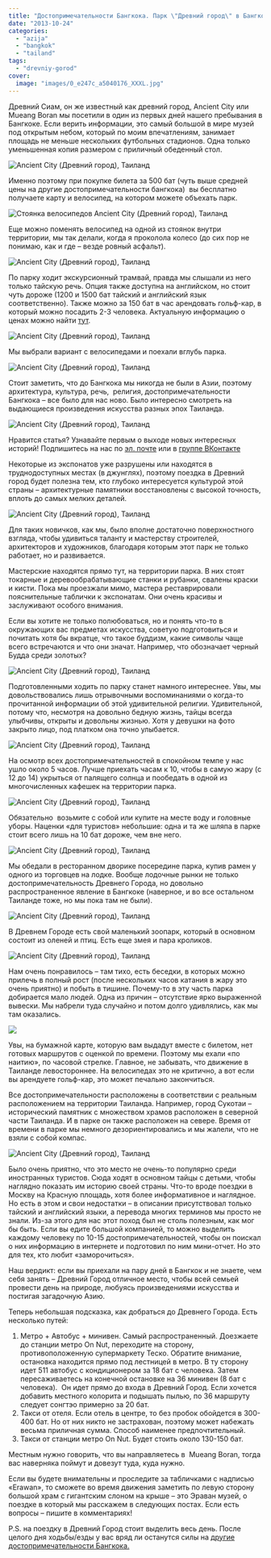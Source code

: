 ```yaml
---
title: "Достопримечательности Бангкока. Парк \"Древний город\" в Бангкоке"
date: "2013-10-24"
categories: 
  - "azija"
  - "bangkok"
  - "tailand"
tags: 
  - "drevniy-gorod"
cover:
  image: "images/0_e247c_a5040176_XXXL.jpg"
---
```


Древний Сиам, он же известный как древний город, Ancient City или Mueang Boran мы посетили в один из первых дней нашего пребывания в Бангкоке. Если верить информации, это самый большой в мире музей под открытым небом, который по моим впечатлениям, занимает площадь не меньше нескольких футбольных стадионов. Одна только уменьшенная копия размером с приличный обеденный стол.

<!--more-->

![Ancient City (Древний город), Таиланд](images/0_e2476_d571361_XXL.jpg "Ancient City (Древний город), Таиланд")

Именно поэтому при покупке билета за 500 бат (чуть выше средней цены на другие достопримечательности бангкока)  вы бесплатно получаете карту и велосипед, на котором можете объехать парк.

![Стоянка велосипедов Ancient City (Древний город), Таиланд](images/0_e246e_95747e1d_XXL.jpg "Стоянка велосипедов Ancient City (Древний город), Таиланд")

Еще можно поменять велосипед на одной из стоянок внутри территории, мы так делали, когда я проколола колесо (до сих пор не понимаю, как и где – везде ровный асфальт).

![Ancient City (Древний город), Таиланд](images/0_e2470_56133ed5_XXL.jpg "Ancient City (Древний город), Таиланд")

По парку ходит экскурсионный трамвай, правда мы слышали из него только тайскую речь. Опция также доступна на английском, но стоит чуть дороже (1200 и 1500 бат тайский и английский язык соответственно). Также можно за 150 бат в час арендовать гольф-кар, в который можно посадить 2-3 человека. Актуальную информацию о ценах можно найти [тут](http://www.ancientcity.com).

![Ancient City (Древний город), Таиланд](images/0_e2494_e5e12944_XXL.jpg "Ancient City (Древний город), Таиланд")

Мы выбрали вариант с велосипедами и поехали вглубь парка.

![Ancient City (Древний город), Таиланд](images/0_e247f_8024fbad_XXL.jpg "Ancient City (Древний город), Таиланд")

Стоит заметить, что до Бангкока мы никогда не были в Азии, поэтому архитектура, культура, речь,  религия, достопримечательности Бангкока – все было для нас ново. Было интересно смотреть на выдающиеся произведения искусства разных эпох Таиланда.

![Ancient City (Древний город), Таиланд](images/0_e248c_ec7643b3_XXL.jpg "Ancient City (Древний город), Таиланд")

Нравится статья? Узнавайте первым о выходе новых интересных историй! Подпишитесь на нас по [эл. почте](http://feedburner.google.com/fb/a/mailverify?uri=vodpop&loc=ru_RU) или в [группе ВКонтакте](http://vk.com/vodpop)

Некоторые из экспонатов уже разрушены или находятся в труднодоступных местах (в джунглях), поэтому поездка в Древний город будет полезна тем, кто глубоко интересуется культурой этой страны – архитектурные памятники восстановлены с высокой точность, вплоть до самых мелких деталей.

![Ancient City (Древний город), Таиланд](images/0_e2478_a0d0b84a_XXL.jpg "Ancient City (Древний город), Таиланд")

Для таких новичков, как мы, было вполне достаточно поверхностного взгляда, чтобы удивиться таланту и мастерству строителей, архитекторов и художников, благодаря которым этот парк не только работает, но и развивается.

Мастерские находятся прямо тут, на территории парка. В них стоят токарные и деревообрабатывающие станки и рубанки, свалены краски и кисти. Пока мы проезжали мимо, мастера реставрировали пояснительные таблички к экспонатам. Они очень красивы и заслуживают особого внимания.

Если вы хотите не только полюбоваться, но и понять что-то в окружающих вас предметах искусства, советую подготовиться и почитать хотя бы вкратце, что такое буддизм, какие символы чаще всего встречаются и что они значат. Например, что обозначает черный Будда среди золотых?

![Ancient City (Древний город), Таиланд](images/0_e247d_10f9fc8a_XXL.jpg "Ancient City (Древний город), Таиланд")

Подготовленными ходить по парку станет намного интереснее. Увы, мы довольствовались лишь отрывочными воспоминаниями о когда-то прочитанной информации об этой удивительной религии. Удивительной, потому что, несмотря на довольно бедную жизнь, тайцы всегда улыбчивы, открыты и довольны жизнью. Хотя у девушки на фото закрыто лицо, под платком она точно улыбается.

![Ancient City (Древний город), Таиланд](images/0_e246f_fc289b97_XXL.jpg "Ancient City (Древний город), Таиланд")

На осмотр всех достопримечательностей в спокойном темпе у нас ушло около 5 часов. Лучше приехать часам к 10, чтобы в самую жару (с 12 до 14) укрыться от палящего солнца и пообедать в одной из многочисленных кафешек на территории парка.

![Ancient City (Древний город), Таиланд](images/0_e2488_9dcedc4f_XXL.jpg "Ancient City (Древний город), Таиланд")

Обязательно  возьмите с собой или купите на месте воду и головные уборы. Наценки «для туристов» небольшие: одна и та же шляпа в парке стоит всего лишь на 10 бат дороже, чем вне него.

![Ancient City (Древний город), Таиланд](images/0_e2471_966f8360_XXL.jpg "Ancient City (Древний город), Таиланд")

Мы обедали в ресторанном дворике посередине парка, купив рамен у одного из торговцев на лодке. Вообще лодочные рынки не только достопримечательность Древнего Города, но довольно распространенное явление в Бангкоке (наверное, и во все остальном Таиланде тоже, но мы пока там не были).

![Ancient City (Древний город), Таиланд](images/0_e2489_12db4c7e_XXL.jpg "Ancient City (Древний город), Таиланд")

В Древнем Городе есть свой маленький зоопарк, который в основном состоит из оленей и птиц. Есть еще змея и пара кроликов.

![](images/0_e2483_f2cefecc_XXL.jpg "Ancient City (Древний город), Таиланд")

Нам очень понравилось – там тихо, есть беседки, в которых можно прилечь в полный рост (после нескольких часов катания в жару это очень приятно) и побыть в тишине. Почему-то в эту часть парка добирается мало людей. Одна из причин – отсутствие ярко выраженной вывески. Мы набрели туда случайно и потом долго удивлялись, как мы там оказались.

![](images/0_e2477_7cfb1f36_XXL.jpg)

Увы, на бумажной карте, которую вам выдадут вместе с билетом, нет готовых маршрутов с оценкой по времени. Поэтому мы ехали «по наитию», по часовой стрелке. Главное, не забывать, что движение в Таиланде левостороннее. На велосипедах это не критично, а вот если вы арендуете гольф-кар, это может печально закончиться.

Все достопримечательности расположены в соответствии с реальным расположением на территории Таиланда. Например, город Сукотаи – исторический памятник с множеством храмов расположен в северной части Таиланда. И в парке он также расположен на севере. Время от времени в парке мы немного дезориентировались и мы жалели, что не взяли с собой компас.

![Ancient City (Древний город), Таиланд](images/0_e247a_9438909c_XXL.jpg "Ancient City (Древний город), Таиланд")

Было очень приятно, что это место не очень-то популярно среди иностранных туристов. Сюда ходят в основном тайцы с детьми, чтобы наглядно показать им историю своей страны. Что-то вроде поездки в Москву на Красную площадь, хотя более информативное и наглядное. Но есть в этом и свои недостатки – в описании присутствовал только тайский и английский языки, а перевода многих терминов мы просто не знали. Из-за этого для нас этот поход был не столь полезным, как мог бы быть. Если вы едите большой компанией, то можно выделить каждому человеку по 10-15 достопримечательностей, чтобы он поискал о них информацию в интернете и подготовил по ним мини-отчет. Но это для тех, кто любит «заморочиться».

Наш вердикт: если вы приехали на пару дней в Бангкок и не знаете, чем себя занять – Древний Город отличное место, чтобы всей семьей провести день на природе, любуясь произведениями искусства и постигая загадочную Азию.

Теперь небольшая подсказка, как добраться до Древнего Города. Есть несколько путей:

1. Метро + Автобус + минивен. Самый распространенный. Доезжаете до станции метро On Nut, переходите на сторону, противоположенную супермаркету Теско. Обратите внимание, остановка находится прямо под лестницей в метро. В ту сторону идет 511 автобус с кондиционером за 18 бат с человека. Затем пересаживаетесь на конечной остановке на 36 минивен (8 бат с человека).  Он идет прямо до входа в Древний Город. Если хочется добавить местного колорита и подышать пылью, по 36 маршруту следует сонгтэо примерно за 20 бат.
2. Такси от отеля. Если отель в центре, то без пробок обойдется в 300-400 бат. Но от них никто не застрахован, поэтому может набежать весьма приличная сумма. Способ наименее предпочтительный.
3. Такси от станции метро On Nut. Будет стоить около 130-150 бат.

Местным нужно говорить, что вы направляетесь в  Mueang Boran, тогда вас наверняка поймут и довезут туда, куда нужно.

Если вы будете внимательны и проследите за табличками с надписью «Erawan», то сможете во время движения заметить по левую сторону большой храм с гигантским слоном на крыше – это Эраван музей, о поездке в который мы расскажем в следующих постах. Если есть вопросы – пишите в комментариях!

P.S. на поездку в Древний Город стоит выделить весь день. После целого дня ходьбы/езды у вас вряд ли останутся силы на [другие достопримечательности Бангкока.](https://vodpop.ru/okeanarium-bangkok/ "Океанариум в Бангкоке")
